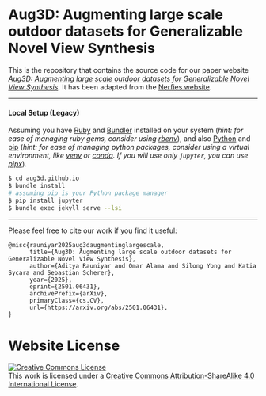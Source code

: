 # Aug3D: Augmenting large scale outdoor datasets for Generalizable Novel View Synthesis

This is the repository that contains the source code for our paper website [_Aug3D: Augmenting large scale outdoor datasets for Generalizable Novel View Synthesis_](https://aug3dim.github.io/).
It has been adapted from the [Nerfies website](https://nerfies.github.io).

---

#### Local Setup (Legacy)

Assuming you have [Ruby](https://www.ruby-lang.org/en/downloads/) and [Bundler](https://bundler.io/) installed on your system (*hint: for ease of managing ruby gems, consider using [rbenv](https://github.com/rbenv/rbenv)*), and also [Python](https://www.python.org/) and [pip](https://pypi.org/project/pip/) (*hint: for ease of managing python packages, consider using a virtual environment, like [venv](https://docs.python.org/pt-br/3/library/venv.html) or [conda](https://docs.conda.io/en/latest/). If you will use only `jupyter`, you can use [pipx](https://pypa.github.io/pipx/)*).

```bash
$ cd aug3d.github.io
$ bundle install
# assuming pip is your Python package manager
$ pip install jupyter
$ bundle exec jekyll serve --lsi
```

---

Please feel free to cite our work if you find it useful:

```
@misc{rauniyar2025aug3daugmentinglargescale,
      title={Aug3D: Augmenting large scale outdoor datasets for Generalizable Novel View Synthesis}, 
      author={Aditya Rauniyar and Omar Alama and Silong Yong and Katia Sycara and Sebastian Scherer},
      year={2025},
      eprint={2501.06431},
      archivePrefix={arXiv},
      primaryClass={cs.CV},
      url={https://arxiv.org/abs/2501.06431}, 
}
```

# Website License
<a rel="license" href="http://creativecommons.org/licenses/by-sa/4.0/"><img alt="Creative Commons License" style="border-width:0" src="https://i.creativecommons.org/l/by-sa/4.0/88x31.png" /></a><br />This work is licensed under a <a rel="license" href="http://creativecommons.org/licenses/by-sa/4.0/">Creative Commons Attribution-ShareAlike 4.0 International License</a>.
